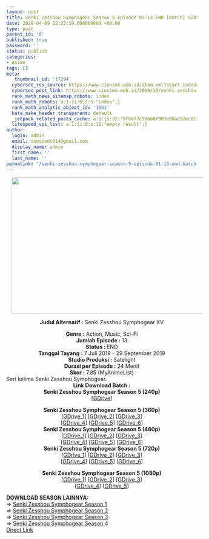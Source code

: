 ```yaml
---
layout: post
title: Senki Zesshou Symphogear Season 5 Episode 01-13 END [Batch] Subtitle Indonesia
date: 2020-04-09 12:25:19.000000000 +00:00
type: post
parent_id: '0'
published: true
password: ''
status: publish
categories:
- Anime
tags: []
meta:
  _thumbnail_id: '17294'
  cyberseo_rss_source: https://www.ciunime.web.id/atom.xml?start-index=2701&max-results=150
  cyberseo_post_link: https://www.ciunime.web.id/2019/10/senki-zesshou-symphogear-season-5.html
  rank_math_news_sitemap_robots: index
  rank_math_robots: a:1:{i:0;s:5:"index";}
  rank_math_analytic_object_id: '1561'
  kata_make_header_transparent: default
  _jetpack_related_posts_cache: a:1:{s:32:"8f6677c9d6b0f903e98ad32ec61f8deb";a:2:{s:7:"expires";i:1651863388;s:7:"payload";a:0:{}}}
  litespeed_vpi_list: a:1:{i:0;s:12:"empty result";}
author:
  login: admin
  email: senseads014@gmail.com
  display_name: admin
  first_name: ''
  last_name: ''
permalink: "/senki-zesshou-symphogear-season-5-episode-01-13-end-batch-subtitle-indonesia/"
---
```

<div style="text-align: center;">
<div style="text-align: left;">
<div class="separator" style="clear: both; text-align: center;"><a href="https://1.bp.blogspot.com/-MBtHTjLuERg/XSHingIyzGI/AAAAAAAAbMs/3Z1xYDCeH7A6PM-pXZ_S41KhDSIwdZBFgCLcBGAs/s1600/Senki%2BZesshou%2BSymphogear%2BSeason%2B5.jpg" imageanchor="1" style="margin-left: 1em; margin-right: 1em;"><img border="0" data-original-height="720" data-original-width="1280" height="360" src="{{ site.baseurl }}/assets/2020/04/Senki%2BZesshou%2BSymphogear%2BSeason%2B5.jpg" width="640" /></a></div>
<p></div>
<p><b>Judul</b><b><b>&nbsp;Alternatif</b>&nbsp;:</b>&nbsp;Senki Zesshou Symphogear XV</div>
<div style="text-align: center;"><b>Genre :</b>&nbsp;Action, Music, Sci-Fi</div>
<div style="text-align: center;"><b>Jumlah Episode :</b>&nbsp;13<br /><b>Status :&nbsp;</b>END<br /><b>Tanggal Tayang :</b>&nbsp;7 Juli 2019 - 29 September 2019<br /><b>Studio Produksi :</b>&nbsp;Satelight<br /><b>Durasi per Episode :</b>&nbsp;24 Menit</div>
<div style="text-align: center;"><b>Skor :</b>&nbsp;7.85 (MyAnimeList)</div>
<div style="text-align: center;"></div>
<div style="text-align: justify;">Seri kelima Senki Zesshou Symphogear.</div>
<div style="text-align: justify;"></div>
<div style="text-align: justify;"></div>
<div style="text-align: center;">
<div style="text-align: center;"><b>Link Download Batch :</b></div>
<div style="text-align: center;">
<div style="text-align: center;"><b>Senki Zesshou Symphogear Season 5&nbsp;(240p)</b></div>
<div style="text-align: center;">[<a href="https://drive.google.com/uc?export=download&amp;id=1u_UjndOCIwJDU8JROXFXpDUNUhdb-0ZP" target="_blank" rel="noopener">GDrive</a>]</p>
</div>
</div>
<div style="text-align: center;"><b>Senki Zesshou Symphogear Season 5&nbsp;(360p)</b></div>
<div style="text-align: center;">[<a href="https://drive.google.com/uc?export=download&amp;id=1sOpfccKuVy02eQgFHhKJSUEXEr0PPv2r" target="_blank" rel="noopener">GDrive_1</a>] [<a href="https://drive.google.com/uc?id=1Nu6Znj91xn8W2G8Qnh3lw5ctR3ZRuba3" target="_blank" rel="noopener">GDrive_2</a>] [<a href="https://drive.google.com/uc?id=1vwapH-1qlJ8FEuZ7FSRi4JHFCTvSySYn" target="_blank" rel="noopener">GDrive_3</a>]<br />[<a href="https://drive.google.com/uc?id=1EL19-ZS7qPzk6f6qjbZmZeqJYTdq1Eg-" target="_blank" rel="noopener">GDrive_4</a>] [<a href="https://drive.google.com/uc?id=1VsZfTipA31TbnJbsKKitH1a_Wwp2bpuI" target="_blank" rel="noopener">GDrive_5</a>] [<a href="https://drive.google.com/uc?export=download&amp;id=1dNq3SJj_ptVqsBRMu6HwtsvkpSnVARdd" target="_blank" rel="noopener">GDrive_6</a>]</div>
<div style="text-align: center;"></div>
<div style="text-align: center;"><b>Senki Zesshou Symphogear Season 5&nbsp;(480p)</b><br />[<a href="https://drive.google.com/uc?export=download&amp;id=1leKCvAyvptF4N_uuO0wq2zhiACgeM3d1" target="_blank" rel="noopener">GDrive_1</a>] [<a href="https://drive.google.com/uc?id=1kfjoABaU2cF-khHetYOfN1SRjEJS_p5o" target="_blank" rel="noopener">GDrive_2</a>] [<a href="https://drive.google.com/uc?id=1jlCU05KOjtndMKtmsickL6yBzVqc0D-t" target="_blank" rel="noopener">GDrive_3</a>]<br />[<a href="https://drive.google.com/uc?id=1ic6Bx42zYdwYHBMBGIB8t5NcHnzsCK_a" target="_blank" rel="noopener">GDrive_4</a>] [<a href="https://drive.google.com/uc?id=1lBL61O5ljLe99t4suQyGevJwEHQZNECt" target="_blank" rel="noopener">GDrive_5</a>] [<a href="https://drive.google.com/uc?export=download&amp;id=19wT1nxwDhqBC1N7pe6dZaKr6w9RFfk_5" target="_blank" rel="noopener">GDrive_6</a>]</div>
<div style="text-align: center;"><b>Senki Zesshou Symphogear Season 5&nbsp;(720p)</b><br />[<a href="https://drive.google.com/uc?export=download&amp;id=1k3U8xq1mLzteiCHG0ESvx4hfWTjKTiDa" target="_blank" rel="noopener">GDrive_1</a>] [<a href="https://drive.google.com/uc?id=1FHI8IEeE5d3ur1qlKr-no89OiCSltKSD" target="_blank" rel="noopener">GDrive_2</a>] [<a href="https://drive.google.com/uc?id=1DvfNjN7-P4A191IEOKCRvXE7qt3f8cZE" target="_blank" rel="noopener">GDrive_3</a>]<br />[<a href="https://drive.google.com/uc?id=1r6eYnpvSMykVMKPu-tsQjVBFp_aqAM8V" target="_blank" rel="noopener">GDrive_4</a>] [<a href="https://drive.google.com/uc?id=18lfGpxrhd2ozHyrnfMp_yj4W3-JP0k0m" target="_blank" rel="noopener">GDrive_5</a>] [<a href="https://drive.google.com/uc?export=download&amp;id=1Ym6xFu0RfWOLZPLXFYCYGsV82kbaslF_" target="_blank" rel="noopener">GDrive_6</a>]</p>
<p><b>Senki Zesshou Symphogear Season 5&nbsp;(1080p)</b><br />[<a href="https://drive.google.com/uc?id=1w9FLvG8Ku_-dd6d5MfLVfQ0WPDmN8aYD" target="_blank" rel="noopener">GDrive_1</a>] [<a href="https://drive.google.com/uc?id=12oONnJzpIcjzW-EMwIwNXug_zD18igJc" target="_blank" rel="noopener">GDrive_2</a>] [<a href="https://drive.google.com/uc?id=1kLakVbWmpgtiME1yCKVpleIvn76o0P5N" target="_blank" rel="noopener">GDrive_3</a>]<br />[<a href="https://drive.google.com/uc?id=1L9rgnhJFg5Ke3EKsTeqkkFPn4XsqqYXh" target="_blank" rel="noopener">GDrive_4</a>]&nbsp;[<a href="https://drive.google.com/uc?export=download&amp;id=1nOrubUueNaQ-Yjdp6AnbsHZGS0RcXhXQ" target="_blank" rel="noopener">GDrive_5</a>]
<div style="text-align: left;">
<div style="text-align: left;"></div>
<div style="text-align: left;"><b>DOWNLOAD SEASON LAINNYA:</b></div>
<div style="text-align: left;">=&gt;&nbsp;<a href="https://www.ciunime.web.id/2019/07/senki-zesshou-symphogear-season-1.html" target="_blank" rel="noopener">Senki Zesshou Symphogear Season 1</a></div>
<div style="text-align: left;">=&gt;&nbsp;<a href="https://www.ciunime.web.id/2019/07/senki-zesshou-symphogear-season-2.html" target="_blank" rel="noopener">Senki Zesshou Symphogear Season 2</a></div>
<div style="text-align: left;">=&gt;&nbsp;<a href="https://www.ciunime.web.id/2019/07/senki-zesshou-symphogear-season-3.html" target="_blank" rel="noopener">Senki Zesshou Symphogear Season 3</a></div>
<div style="text-align: left;">=&gt;&nbsp;<a href="https://www.ciunime.web.id/2019/07/senki-zesshou-symphogear-season-4.html" target="_blank" rel="noopener">Senki Zesshou Symphogear Season 4</a></div>
<div style="text-align: left;"></div>
</div>
</div>
</div>
<link rel="stylesheet" href="https://cdnjs.cloudflare.com/ajax/libs/font-awesome/4.7.0/css/font-awesome.min.css" />
<div class="divbtn"> <a href="https://handymansurrender.com/fihup8buzv?key=94550f7ce39444073321dde3b8782f97" class="btn"><i class="fa fa-download"></i> Direct Link</a> </div>
